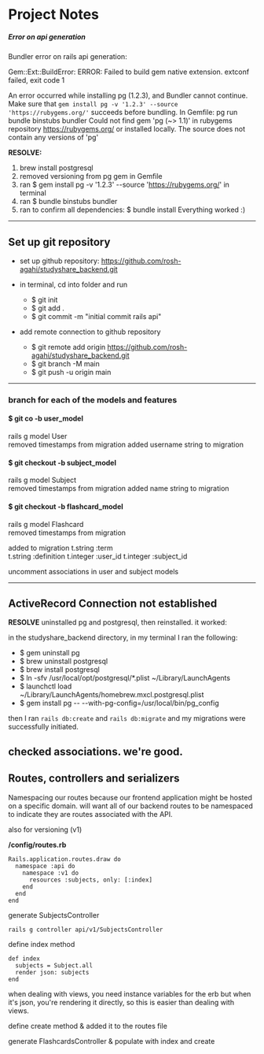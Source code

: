 # Project Notes

##### Error on api generation

Bundler error on rails api generation:

Gem::Ext::BuildError: ERROR: Failed to build gem native extension.
extconf failed, exit code 1

An error occurred while installing pg (1.2.3), and Bundler cannot
continue.
Make sure that `gem install pg -v '1.2.3' --source 'https://rubygems.org/'`
succeeds before bundling.
In Gemfile:
  pg
         run  bundle binstubs bundler
Could not find gem 'pg (~> 1.1)' in rubygems repository https://rubygems.org/ or
installed locally.
The source does not contain any versions of 'pg'

**RESOLVE:**
1. brew install postgresql
2. removed versioning from pg gem in Gemfile
3. ran $ gem install pg -v '1.2.3' --source 'https://rubygems.org/' in terminal
4. ran $ bundle binstubs bundler
5. ran to confirm all dependencies:  $ bundle install
Everything worked :)

--------------------------------

## Set up git repository
* set up github repository: https://github.com/rosh-agahi/studyshare_backend.git

* in terminal, cd into folder and run
  * $ git init
  * $ git add .
  * $ git commit -m "initial commit rails api"

* add remote connection to github repository
  * $ git remote add origin https://github.com/rosh-agahi/studyshare_backend.git
  * $ git branch -M main
  * $ git push -u origin main

--------------
### branch for each of the models and features

#### **$ git co -b user_model**
rails g model User  
removed timestamps from migration
added username string to migration

#### **$ git checkout -b subject_model**
rails g model Subject  
removed timestamps from migration
added name string to migration

#### **$ git checkout -b flashcard_model**
rails g model Flashcard  
removed timestamps from migration

added to migration
t.string :term  
t.string :definition
t.integer :user_id
t.integer :subject_id

uncomment associations in user and subject models

-------------------------------------------------

## ActiveRecord Connection not established
**RESOLVE**
uninstalled pg and postgresql, then reinstalled. it worked:

in the studyshare_backend directory, in my terminal I ran the following:
* $ gem uninstall pg
* $ brew uninstall postgresql
* $ brew install postgresql
* $ ln -sfv /usr/local/opt/postgresql/*.plist ~/Library/LaunchAgents
* $ launchctl load ~/Library/LaunchAgents/homebrew.mxcl.postgresql.plist
* $ gem install pg -- --with-pg-config=/usr/local/bin/pg_config

then I ran ```rails db:create``` and ```rails db:migrate``` and my migrations were successfully initiated.

checked associations. we're good.
-------------------------------------------------
## Routes, controllers and serializers

Namespacing our routes because our frontend application might be hosted on a specific domain. will want all of our backend routes to be namespaced to indicate they are routes associated with the API.

also for versioning (v1)

**/config/routes.rb**
```
Rails.application.routes.draw do
  namespace :api do
    namespace :v1 do
      resources :subjects, only: [:index]
    end
  end
end
```

generate SubjectsController
```
rails g controller api/v1/SubjectsController
```

define index method

```
def index
  subjects = Subject.all
  render json: subjects
end
```

when dealing with views, you need instance variables for the erb but when it's json, you're rendering it directly, so this is easier than dealing with views.

define create method & added it to the routes file

generate FlashcardsController & populate with index and create

